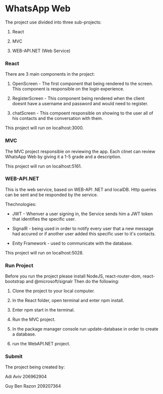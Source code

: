 # WhatsApp Web

The project use divided into three sub-projects:

1. React

2. MVC

3. WEB-API.NET (Web Service)

### React

There are 3 main components in the project:

1. OpenScreen - The first component that being rendered to the screen. This component is responsible on the login experience.

2. RegisterScreen - This component being rendered when the client doesnt have a username and password and would need to register.

3. chatScreen - This compoent responsible on showing to the user all of his contacts and the conversation with them.

This project will run on localhost:3000.

### MVC

The MVC project responsible on reviewing the app. Each clinet can review WhatsApp Web by giving it a 1-5 grade and a description.

This project will run on localhost:5161.

### WEB-API.NET

This is the web service, based on WEB-API .NET and localDB. Http queries can be sent and be responded by the service.

Thechnologies:

* JWT - Whenver a user signing in, the Service sends him a JWT token that identifies the specific user.

* SignalR - being used in order to notify every user that a new message had accured or if another user added this specific user to it's contacts.

* Enity Framework - used to communicate with the database.

This project will run on localhost:5028.

### Run Project

Before you run the project please install NodeJS, react-router-dom, react-bootstrap and @microsoft/signalr Then do the following:

1. Clone the project to your local computer.

2. In the React folder, open terminal and enter npm install.

3. Enter npm start in the terminal.

4. Run the MVC project.

5. In the package manager console run update-database in order to create a database.

6. run the WebAPI.NET project.

### Submit

The project being created by:

Adi Aviv 206962904

Guy Ben Razon 209207364

